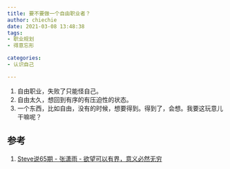 ```yaml
---
title: 要不要做一个自由职业者？
author: chiechie
date: 2021-03-08 13:48:38
tags:
- 职业规划
- 得意忘形

categories: 
- 认识自己

---
```


1. 自由职业，失败了只能怪自己。
2. 自由太久，想回到有序的有压迫性的状态。
3. 一个东西，比如自由，没有的时候，想要得到。得到了，会想。我要这玩意儿干嘛呢？


## 参考
1. [Steve说65期 - 张潇雨 - 欲望可以有界，意义必然无穷](https://steveshuo.com/65)



